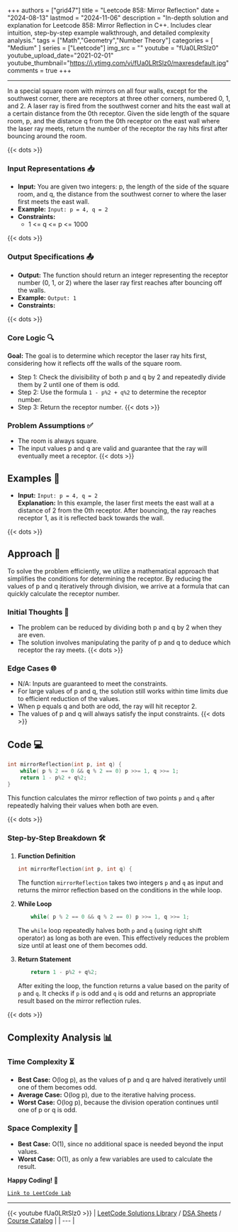 
+++
authors = ["grid47"]
title = "Leetcode 858: Mirror Reflection"
date = "2024-08-13"
lastmod = "2024-11-06"
description = "In-depth solution and explanation for Leetcode 858: Mirror Reflection in C++. Includes clear intuition, step-by-step example walkthrough, and detailed complexity analysis."
tags = ["Math","Geometry","Number Theory"]
categories = [
    "Medium"
]
series = ["Leetcode"]
img_src = ""
youtube = "fUa0LRtSlz0"
youtube_upload_date="2021-02-01"
youtube_thumbnail="https://i.ytimg.com/vi/fUa0LRtSlz0/maxresdefault.jpg"
comments = true
+++



---
In a special square room with mirrors on all four walls, except for the southwest corner, there are receptors at three other corners, numbered 0, 1, and 2. A laser ray is fired from the southwest corner and hits the east wall at a certain distance from the 0th receptor. Given the side length of the square room, p, and the distance q from the 0th receptor on the east wall where the laser ray meets, return the number of the receptor the ray hits first after bouncing around the room.
<!--more-->
{{< dots >}}
### Input Representations 📥
- **Input:** You are given two integers: p, the length of the side of the square room, and q, the distance from the southwest corner to where the laser first meets the east wall.
- **Example:** `Input: p = 4, q = 2`
- **Constraints:**
	- 1 <= q <= p <= 1000

{{< dots >}}
### Output Specifications 📤
- **Output:** The function should return an integer representing the receptor number (0, 1, or 2) where the laser ray first reaches after bouncing off the walls.
- **Example:** `Output: 1`
- **Constraints:**

{{< dots >}}
### Core Logic 🔍
**Goal:** The goal is to determine which receptor the laser ray hits first, considering how it reflects off the walls of the square room.

- Step 1: Check the divisibility of both p and q by 2 and repeatedly divide them by 2 until one of them is odd.
- Step 2: Use the formula `1 - p%2 + q%2` to determine the receptor number.
- Step 3: Return the receptor number.
{{< dots >}}
### Problem Assumptions ✅
- The room is always square.
- The input values p and q are valid and guarantee that the ray will eventually meet a receptor.
{{< dots >}}
## Examples 🧩
- **Input:** `Input: p = 4, q = 2`  \
  **Explanation:** In this example, the laser first meets the east wall at a distance of 2 from the 0th receptor. After bouncing, the ray reaches receptor 1, as it is reflected back towards the wall.

{{< dots >}}
## Approach 🚀
To solve the problem efficiently, we utilize a mathematical approach that simplifies the conditions for determining the receptor. By reducing the values of p and q iteratively through division, we arrive at a formula that can quickly calculate the receptor number.

### Initial Thoughts 💭
- The problem can be reduced by dividing both p and q by 2 when they are even.
- The solution involves manipulating the parity of p and q to deduce which receptor the ray meets.
{{< dots >}}
### Edge Cases 🌐
- N/A: Inputs are guaranteed to meet the constraints.
- For large values of p and q, the solution still works within time limits due to efficient reduction of the values.
- When p equals q and both are odd, the ray will hit receptor 2.
- The values of p and q will always satisfy the input constraints.
{{< dots >}}
## Code 💻
```cpp
int mirrorReflection(int p, int q) {
    while( p % 2 == 0 && q % 2 == 0) p >>= 1, q >>= 1;
    return 1 - p%2 + q%2;
}
```

This function calculates the mirror reflection of two points `p` and `q` after repeatedly halving their values when both are even.

{{< dots >}}
### Step-by-Step Breakdown 🛠️
1. **Function Definition**
	```cpp
	int mirrorReflection(int p, int q) {
	```
	The function `mirrorReflection` takes two integers `p` and `q` as input and returns the mirror reflection based on the conditions in the while loop.

2. **While Loop**
	```cpp
	    while( p % 2 == 0 && q % 2 == 0) p >>= 1, q >>= 1;
	```
	The `while` loop repeatedly halves both `p` and `q` (using right shift operator) as long as both are even. This effectively reduces the problem size until at least one of them becomes odd.

3. **Return Statement**
	```cpp
	    return 1 - p%2 + q%2;
	```
	After exiting the loop, the function returns a value based on the parity of `p` and `q`. It checks if `p` is odd and `q` is odd and returns an appropriate result based on the mirror reflection rules.

{{< dots >}}
## Complexity Analysis 📊
### Time Complexity ⏳
- **Best Case:** O(log p), as the values of p and q are halved iteratively until one of them becomes odd.
- **Average Case:** O(log p), due to the iterative halving process.
- **Worst Case:** O(log p), because the division operation continues until one of p or q is odd.



### Space Complexity 💾
- **Best Case:** O(1), since no additional space is needed beyond the input values.
- **Worst Case:** O(1), as only a few variables are used to calculate the result.



**Happy Coding! 🎉**


[`Link to LeetCode Lab`](https://leetcode.com/problems/mirror-reflection/description/)

---
{{< youtube fUa0LRtSlz0 >}}
| [LeetCode Solutions Library](https://grid47.xyz/leetcode/) / [DSA Sheets](https://grid47.xyz/sheets/) / [Course Catalog](https://grid47.xyz/courses/) |
| --- |
